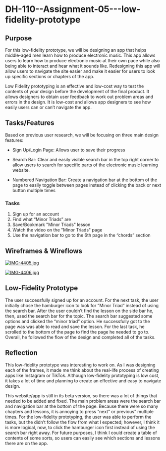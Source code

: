# DH-110--Assignment-05---low-fidelity-prototype


## Purpose

 For this low-fidelity prototype, we will be designing an app that helps middle-aged men learn how to produce electronic music. This app allows users to learn how to produce electronic music at their own pace while also being able to interact and hear what it sounds like.  Redesigning this app will allow users to navigate the site easier and make it easier for users to look up specific sections or chapters of the app.


Low Fidelity prototyping is an effective and low-cost way to test the contents of your design before the development of the final product. It allows designers to obtain user feedback to work out problem areas and errors in the design. It is low-cost and allows app designers to see how easily users can or can’t navigate the app.




## Tasks/Features

Based on previous user research, we will be focusing on three main design features: 

- Sign Up/Login Page: Allows user to save their progress 

- Search Bar: Clear and easily visible search bar in the top right corner to allow users to search for specific parts of the electronic music learning website.

- Numbered Navigation Bar: Create a navigation bar at the bottom of the page to easily toggle between pages instead of clicking the back or next button multiple times

### Tasks 

1. Sign up for an account
2. Find what “Minor Triads” are
3. Save/Bookmark "Minor Triads" lesson
4. Watch the video on the "Minor Triads" page
5. Use the navigation bar to go to the 6th page in the “chords” section




## Wireframes & Wireflows

[![IMG-4405.jpg](https://i.postimg.cc/7Zjk6yTy/IMG-4405.jpg)](https://postimg.cc/9DPS8Kpx)

[![IMG-4406.jpg](https://i.postimg.cc/66zxZZGc/IMG-4406.jpg)](https://postimg.cc/PNL7sPyv)




## Low-Fidelity Prototype






The user successfully signed up for an account. For the next task, the user initially chose the hamburger icon to look for “Minor Triad” instead of using the search bar. After the user couldn’t find the lesson on the side bar he, then, used the search bar for the topic. The search bar suggested some options and clicked the “minor triad” option. He successfully got to the page was was able to read and save the lesson. For the last task, he scrolled to the bottom of the page to find the page he needed to go to. Overall, he followed the flow of the design and completed all of the tasks.



## Reflection


This low-fidelity prototype was interesting to work on. As I was designing each of the frames, it made me think about the real-life process of creating apps like Instagram or TikTok. Although low-fidelity prototyping is low cost, it takes a lot of time and planning to create an effective and easy to navigate design. 

This website/app is still in its beta version, so there was a lot of things that needed to be added and fixed. The main problem areas were the search bar and navigation bar at the bottom of the page. Because there were so many chapters and lessons, it is annoying to press “next” or previous” multiple times. For the low-fidelity prototyping, the user was able to perform the tasks, but the didn’t follow the flow from what I expected; however, I think it is more logical, now, to click the hamburger icon first instead of using the search bar right away. For future purposes, I think I could create a table of contents of some sorts, so users can easily see which sections and lessons there are on the app.
